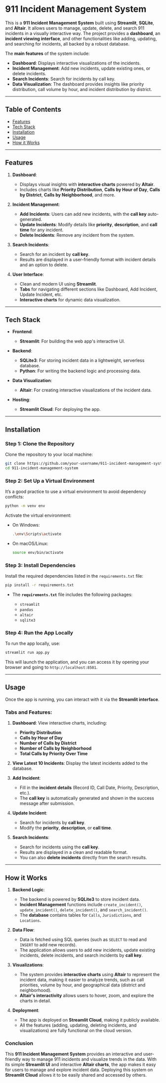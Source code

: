 # **911 Incident Management System**

This is a **911 Incident Management System** built using **Streamlit**, **SQLite**, and **Altair**. It allows users to manage, update, delete, and search 911 incidents in a visually interactive way. The project provides a **dashboard**, an **incident viewing interface**, and other functionalities like adding, updating, and searching for incidents, all backed by a robust database.

The **main features** of the system include:

* **Dashboard**: Displays interactive visualizations of the incidents.
* **Incident Management**: Add new incidents, update existing ones, or delete incidents.
* **Search Incidents**: Search for incidents by call key.
* **Data Visualization**: The dashboard provides insights like priority distribution, call volume by hour, and incident distribution by district.

---

## **Table of Contents**

* [Features](#features)
* [Tech Stack](#tech-stack)
* [Installation](#installation)
* [Usage](#usage)
* [How it Works](#how-it-works)


---

## **Features**

1. **Dashboard**:

   * Displays visual insights with **interactive charts** powered by **Altair**.
   * Includes charts like **Priority Distribution**, **Calls by Hour of Day**, **Calls by District**, **Calls by Neighborhood**, and more.

2. **Incident Management**:

   * **Add Incidents**: Users can add new incidents, with the **call key** auto-generated.
   * **Update Incidents**: Modify details like **priority**, **description**, and **call time** for any incident.
   * **Delete Incidents**: Remove any incident from the system.

3. **Search Incidents**:

   * Search for an incident by **call key**.
   * Results are displayed in a user-friendly format with incident details and an option to delete.

4. **User Interface**:

   * Clean and modern UI using **Streamlit**.
   * **Tabs** for navigating different sections like Dashboard, Add Incident, Update Incident, etc.
   * **Interactive charts** for dynamic data visualization.

---

## **Tech Stack**

* **Frontend**:

  * **Streamlit**: For building the web app's interactive UI.

* **Backend**:

  * **SQLite3**: For storing incident data in a lightweight, serverless database.
  * **Python**: For writing the backend logic and processing data.

* **Data Visualization**:

  * **Altair**: For creating interactive visualizations of the incident data.

* **Hosting**:

  * **Streamlit Cloud**: For deploying the app.

---

## **Installation**

### **Step 1**: Clone the Repository

Clone the repository to your local machine:

```bash
git clone https://github.com/your-username/911-incident-management-system.git
cd 911-incident-management-system
```

### **Step 2**: Set Up a Virtual Environment

It’s a good practice to use a virtual environment to avoid dependency conflicts:

```bash
python -m venv env
```

Activate the virtual environment:

* On Windows:

  ```bash
  .\env\Scripts\activate
  ```

* On macOS/Linux:

  ```bash
  source env/bin/activate
  ```

### **Step 3**: Install Dependencies

Install the required dependencies listed in the `requirements.txt` file:

```bash
pip install -r requirements.txt
```

* The **`requirements.txt`** file includes the following packages:

  * `streamlit`
  * `pandas`
  * `altair`
  * `sqlite3`

### **Step 4**: Run the App Locally

To run the app locally, use:

```bash
streamlit run app.py
```

This will launch the application, and you can access it by opening your browser and going to `http://localhost:8501`.

---

## **Usage**

Once the app is running, you can interact with it via the **Streamlit interface**.

### **Tabs and Features**:

1. **Dashboard**: View interactive charts, including:

   * **Priority Distribution**
   * **Calls by Hour of Day**
   * **Number of Calls by District**
   * **Number of Calls by Neighborhood**
   * **Total Calls by Priority Over Time**

2. **View Latest 10 Incidents**: Display the latest incidents added to the database.

3. **Add Incident**:

   * Fill in the **incident details** (Record ID, Call Date, Priority, Description, etc.).
   * The **call key** is automatically generated and shown in the success message after submission.

4. **Update Incident**:

   * Search for incidents by **call key**.
   * Modify the **priority**, **description**, or **call time**.

5. **Search Incidents**:

   * Search for incidents using the **call key**.
   * Results are displayed in a clean and readable format.
   * You can also **delete incidents** directly from the search results.


---

## **How it Works**

1. **Backend Logic**:

   * The backend is powered by **SQLite3** to store incident data.
   * **Incident Management** functions include `create_incident()`, `update_incident()`, `delete_incident()`, and `search_incident()`.
   * The **database** contains tables for `Calls`, `Jurisdictions`, and `Locations`.

2. **Data Flow**:

   * Data is fetched using SQL queries (such as `SELECT` to read and `INSERT` to add new records).
   * The application allows users to add new incidents, update existing incidents, delete incidents, and search incidents by **call key**.

3. **Visualizations**:

   * The system provides **interactive charts** using **Altair** to represent the incident data, making it easier to analyze trends, such as call priorities, volume by hour, and geographical data (district and neighborhood).
   * **Altair's interactivity** allows users to hover, zoom, and explore the charts in detail.

4. **Deployment**:

   * The app is deployed on **Streamlit Cloud**, making it publicly available.
   * All the features (adding, updating, deleting incidents, and visualizations) are fully functional on the cloud version.


### **Conclusion**

This **911 Incident Management System** provides an interactive and user-friendly way to manage 911 incidents and visualize trends in the data. With its simple **Streamlit UI** and interactive **Altair charts**, the app makes it easy for users to manage and explore incident data. Deploying this system on **Streamlit Cloud** allows it to be easily shared and accessed by others.
